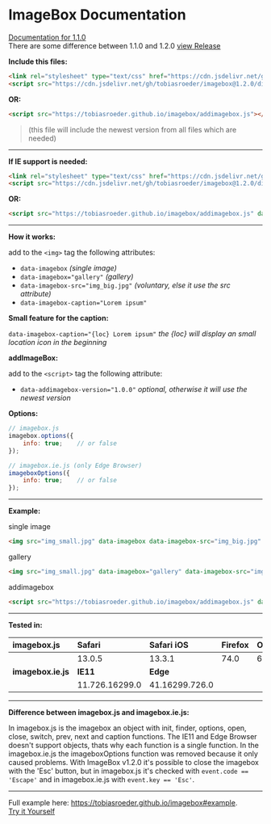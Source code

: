 # ImageBox Documentation

[Documentation for 1.1.0](https://tobiasroeder.github.io/imagebox/1.1.0)<br>
There are some difference between 1.1.0 and 1.2.0 [view Release](https://github.com/tobiasroeder/imagebox/releases/tag/1.2.0)

**Include this files:**
```html
<link rel="stylesheet" type="text/css" href="https://cdn.jsdelivr.net/gh/tobiasroeder/imagebox@1.2.0/dist/imagebox.min.css">
<script src="https://cdn.jsdelivr.net/gh/tobiasroeder/imagebox@1.2.0/dist/imagebox.min.js"></script>
```
**OR:**
```html
<script src="https://tobiasroeder.github.io/imagebox/addimagebox.js"></script>
```
> (this file will include the newest version from all files which are needed)

---

**If  IE support is needed:**
```html
<link rel="stylesheet" type="text/css" href="https://cdn.jsdelivr.net/gh/tobiasroeder/imagebox@1.2.0/dist/imagebox.min.css">
<script src="https://cdn.jsdelivr.net/gh/tobiasroeder/imagebox@1.2.0/dist/imagebox.ie.min.js"></script>
```
**OR:**
```html
<script src="https://tobiasroeder.github.io/imagebox/addimagebox.js" data-addimagebox="ie"></script>
```

---

**How it works:**

add to the `<img>` tag the following attributes:

- `data-imagebox`  _(single image)_
- `data-imagebox="gallery"` _(gallery)_
- `data-imagebox-src="img_big.jpg"` _(voluntary, else it use the src attribute)_
- `data-imagebox-caption="Lorem ipsum"`

**Small feature for the caption:**

`data-imagebox-caption="{loc} Lorem ipsum"` _the {loc} will display an small location icon in the beginning_

**addImageBox:**

add to the `<script>` tag the following attribute:

- `data-addimagebox-version="1.0.0"` _optional, otherwise it will use the newest version_

**Options:**
 ``` javascript
// imagebox.js
imagebox.options({
	 info: true;	// or false
});

// imagebox.ie.js (only Edge Browser)
imageboxOptions({
	 info: true;	// or false
});
```

---

**Example:**

single image
```html
<img src="img_small.jpg" data-imagebox data-imagebox-src="img_big.jpg" data-imagebox-caption="Lorem ipsum">
```
gallery
```html
<img src="img_small.jpg" data-imagebox="gallery" data-imagebox-src="img_big.jpg" data-imagebox-caption="Lorem ipsum">
```
addimagebox
```html
<script src="https://tobiasroeder.github.io/imagebox/addimagebox.js" data-addimagebox="ie" data-addimagebox-version="1.0.4"></script>
```

---

**Tested in:**

|imagebox.js|Safari|Safari iOS|Firefox|Opera|
|:--|:--|:--|:--|:--|
||13.0.5|13.3.1|74.0|67.0.3575.79|
|**imagebox.ie.js**|**IE11**|**Edge**|
||11.726.16299.0|41.16299.726.0|


---

**Difference between imagebox.js and imagebox.ie.js:**

In imagebox.js is the imagebox an object with init, finder, options, open, close, switch, prev, next and caption functions. The IE11 and Edge Browser doesn't support objects, thats why each function is a single function. In the imagebox.ie.js the imageboxOptions function was removed because it only caused problems. 
With ImageBox v1.2.0 it's possible to close the imagebox with the 'Esc' button, but in imagebox.js it's checked with `event.code == 'Escape'` and in imagebox.ie.js with `event.key == 'Esc'`.

---

Full example here: https://tobiasroeder.github.io/imagebox#example.  
[Try it Yourself](https://codepen.io/tobiasroeder/full/wZeBNL)
